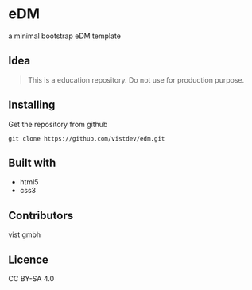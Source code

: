 # eDM
a minimal bootstrap eDM template

## Idea
> This is a education repository.
> Do not use for production purpose.

## Installing
Get the repository from github

`git clone https://github.com/vistdev/edm.git`

## Built with
+ html5
+ css3

## Contributors
vist gmbh

## Licence
CC BY-SA 4.0

